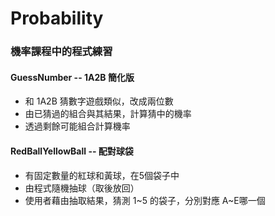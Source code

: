 # Probability
### 機率課程中的程式練習
#### GuessNumber -- 1A2B 簡化版
* 和 1A2B 猜數字遊戲類似，改成兩位數
* 由已猜過的組合與其結果，計算猜中的機率
* 透過剩餘可能組合計算機率  

#### RedBallYellowBall -- 配對球袋
* 有固定數量的紅球和黃球，在5個袋子中
* 由程式隨機抽球（取後放回）
* 使用者藉由抽取結果，猜測 1~5 的袋子，分別對應 A~E哪一個

